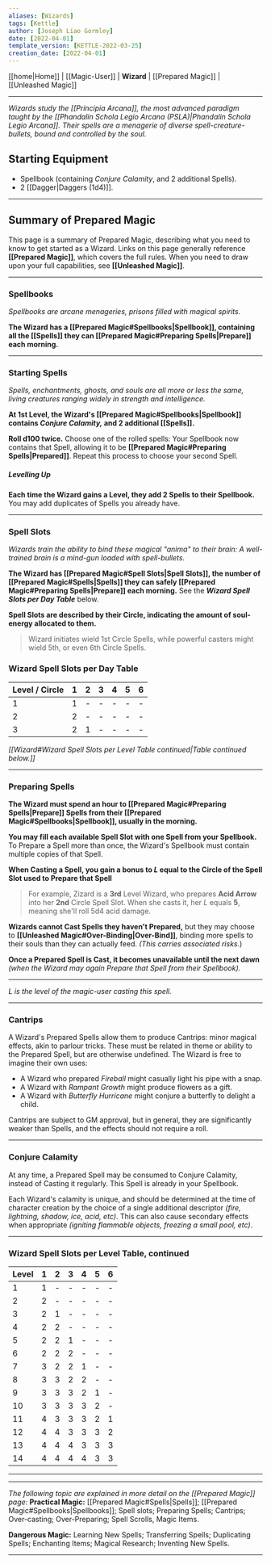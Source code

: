```yaml
---
aliases: [Wizards]
tags: [Kettle]
author: [Joseph Liao Gormley]
date: [2022-04-01]
template_version: [KETTLE-2022-03-25]
creation_date: [2022-04-01]
---
```

[[home|Home]] | [[Magic-User]] | **Wizard** | [[Prepared Magic]] | [[Unleashed Magic]]
___
*Wizards study the [[Principia Arcana]], the most advanced paradigm taught by the [[Phandalin Schola Legio Arcana (PSLA)|Phandalin Schola Legio Arcana]]. Their spells are a menagerie of diverse spell-creature-bullets, bound and controlled by the soul.*

## Starting Equipment
- Spellbook (containing *Conjure Calamity*, and 2 additional Spells).
- 2 [[Dagger|Daggers (1d4)]].
___
## Summary of Prepared Magic
This page is a summary of Prepared Magic, describing what you need to know to get started as a Wizard. Links on this page generally reference **[[Prepared Magic]]**, which covers the full rules. When you need to draw upon your full capabilities, see **[[Unleashed Magic]]**.
___
### Spellbooks
*Spellbooks are arcane menageries, prisons filled with magical spirits.*

**The Wizard has a [[Prepared Magic#Spellbooks|Spellbook]], containing all the [[Spells]] they can [[Prepared Magic#Preparing Spells|Prepare]] each morning.**
___
### Starting Spells
*Spells, enchantments, ghosts, and souls are all more or less the same, living creatures ranging widely in strength and intelligence.*

**At 1st Level, the Wizard's [[Prepared Magic#Spellbooks|Spellbook]] contains *Conjure Calamity,* and 2 additional [[Spells]].**

**Roll d100 twice.** Choose one of the rolled spells: Your Spellbook now contains that Spell, allowing it to be **[[Prepared Magic#Preparing Spells|Prepared]]**. Repeat this process to choose your second Spell.

##### Levelling Up
**Each time the Wizard gains a Level, they add 2 Spells to their Spellbook.** You may add duplicates of Spells you already have.
___
### Spell Slots
*Wizards train the ability to bind these magical "anima" to their brain: A well-trained brain is a mind-gun loaded with spell-bullets.*

<!-- *How many spell-creatures can you feed with your soul-energy?*-->
**The Wizard has [[Prepared Magic#Spell Slots|Spell Slots]], the number of [[Prepared Magic#Spells|Spells]] they can safely [[Prepared Magic#Preparing Spells|Prepare]] each morning.** See the ***Wizard Spell Slots per Day Table*** below.

**Spell Slots are described by their Circle, indicating the amount of soul-energy allocated to them.**

> Wizard initiates wield 1st Circle Spells, while powerful casters might wield 5th, or even 6th Circle Spells.

### Wizard Spell Slots per Day Table

| Level / Circle | 1   | 2   | 3   | 4   | 5   | 6   |
| ----- | --- | --- | --- | --- | --- | --- |
| 1     | 1   | -   | -   | -   | -   | -   |
| 2     | 2   | -   | -   | -   | -   | -   |
| 3     | 2   | 1   | -   | -   | -   | -   |

*[[Wizard#Wizard Spell Slots per Level Table continued|Table continued below.]]*

___
### Preparing Spells
**The Wizard must spend an hour to [[Prepared Magic#Preparing Spells|Prepare]] Spells from their [[Prepared Magic#Spellbooks|Spellbook]], usually in the morning.**

**You may fill each available Spell Slot with one Spell from your Spellbook.** To Prepare a Spell more than once, the Wizard's Spellbook must contain multiple copies of that Spell.

**When Casting a Spell, you gain a bonus to $L$ equal to the Circle of the Spell Slot used to Prepare that Spell**

> For example, Zizard is a **3rd** Level Wizard, who prepares **Acid Arrow** into her **2nd** Circle Spell Slot. When she casts it, her $L$ equals **5**, meaning she'll roll 5d4 acid damage.

**Wizards cannot Cast Spells they haven't Prepared,** but they may choose to **[[Unleashed Magic#Over-Binding|Over-Bind]]**, binding more spells to their souls than they can actually feed. *(This carries associated risks.*)

**Once a Prepared Spell is Cast, it becomes unavailable until the next dawn** *(when the Wizard may again Prepare that Spell from their Spellbook).*

___
*$L$ is the level of the magic-user casting this spell.*
___
### Cantrips
<!-- ##### *Parlour tricks.* -->
<!--The Wizard may benefit from minor magical effects related to the spells they have prepared, without actually expelling the spell *(i.e. casually lighting a pipe while Fireball is prepared).*-->

A Wizard's Prepared Spells allow them to produce Cantrips: minor magical effects, akin to parlour tricks. These must be related in theme or ability to the Prepared Spell, but are otherwise undefined. The Wizard is free to imagine their own uses:
- A Wizard who prepared *Fireball* might casually light his pipe with a snap. 
- A Wizard with *Rampant Growth* might produce flowers as a gift.
- A Wizard with *Butterfly Hurricane* might conjure a butterfly to delight a child.

Cantrips are subject to GM approval, but in general, they are significantly weaker than Spells, and the effects should not require a roll.
<!--%*, indicating how many spell-creatures they can safely feed soul-energy. %Start with 2 rolled, then choose 1 at first level.*-->
<!--*temporarily binding the spell-creatures to their brains.*-->
<!-- - % Multiple copies of a spell are required for the wizard to prepare a spell more than once. *(If your spellbook only contains one Light spell-creature, you cannot cast it twice.)*-->
___
### Conjure Calamity
At any time, a Prepared Spell may be consumed to Conjure Calamity, instead of Casting it regularly. This Spell is already in your Spellbook.

Each Wizard's calamity is unique, and should be determined at the time of character creation by the choice of a single additional descriptor _(fire, lightning, shadow, ice, acid, etc)_. This can also cause secondary effects when appropriate _(igniting flammable objects, freezing a small pool, etc)_.

___
### Wizard Spell Slots per Level Table, continued

| Level | 1   | 2   | 3   | 4   | 5   | 6   |
| ----- | --- | --- | --- | --- | --- | --- |
| 1     | 1   | -   | -   | -   | -   | -   |
| 2     | 2   | -   | -   | -   | -   | -   |
| 3     | 2   | 1   | -   | -   | -   | -   |
| 4     | 2   | 2   | -   | -   | -   | -   |
| 5     | 2   | 2   | 1   | -   | -   | -   |
| 6     | 2   | 2   | 2   | -   | -   | -   |
| 7     | 3   | 2   | 2   | 1   | -   | -   |
| 8     | 3   | 3   | 2   | 2   | -   | -   |
| 9     | 3   | 3   | 3   | 2   | 1   | -   |
| 10    | 3   | 3   | 3   | 3   | 2   | -   |
| 11    | 4   | 3   | 3   | 3   | 2   | 1   |
| 12    | 4   | 4   | 3   | 3   | 3   | 2   |
| 13    | 4   | 4   | 4   | 3   | 3   | 3   |
| 14    | 4   | 4   | 4   | 4   | 3   | 3   |

___

___
*The following topic are explained in more detail on the [[Prepared Magic]] page:*
**Practical Magic:** [[Prepared Magic#Spells|Spells]]; [[Prepared Magic#Spellbooks|Spellbooks]]; Spell slots; Preparing Spells; Cantrips; Over-casting; Over-Preparing; Spell Scrolls, Magic Items.

**Dangerous Magic:** Learning New Spells; Transferring Spells; Duplicating Spells; Enchanting Items; Magical Research; Inventing New Spells.
___